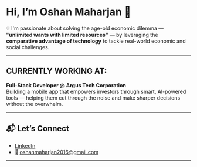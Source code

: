 #  Hi, I’m Oshan Maharjan 👋

💡 I'm passionate about solving the age-old economic dilemma — **"unlimited wants with limited resources"** — by leveraging the **comparative advantage of technology** to tackle real-world economic and social challenges.

---

## CURRENTLY WORKING AT:
**Full-Stack Developer @ Argus Tech Corporation**  
Building a mobile app that empowers investors through smart, AI-powered tools — helping them cut through the noise and make sharper decisions without the overwhelm.

---

## 📬 Let’s Connect  
- [LinkedIn](https://www.linkedin.com/in/oshan-maharjan/)  
- 📧 oshanmaharjan2016@gmail.com

---


